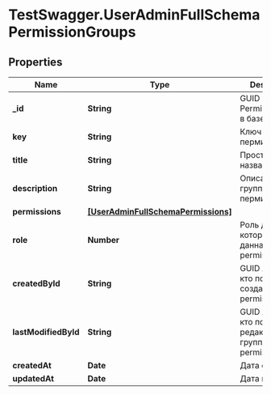 # TestSwagger.UserAdminFullSchemaPermissionGroups

## Properties

Name | Type | Description | Notes
------------ | ------------- | ------------- | -------------
**_id** | **String** | GUID PermissionGroup в базе данных | [optional] 
**key** | **String** | Ключ группы пермишенов | 
**title** | **String** | Простое название | 
**description** | **String** | Описание группы пермишенов | 
**permissions** | [**[UserAdminFullSchemaPermissions]**](UserAdminFullSchemaPermissions.md) |  | 
**role** | **Number** | Роль для которого данная группа permission-ов | 
**createdById** | **String** | GUID любого, кто последний создал группу permission. | 
**lastModifiedById** | **String** | GUID любого, кто последний редактировал группу permission. | [optional] 
**createdAt** | **Date** | Дата создания | 
**updatedAt** | **Date** | Дата изменения | 


